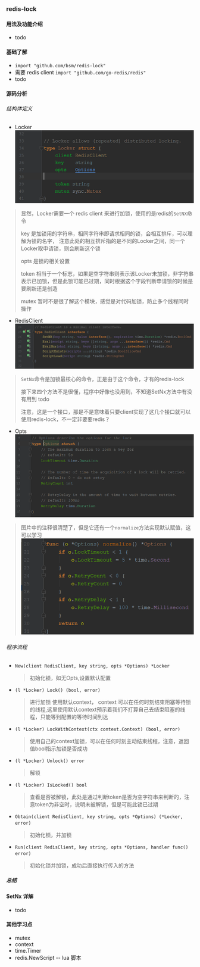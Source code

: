 ### redis-lock

#### 用法及功能介绍
* todo

#### 基础了解
* ```import "github.com/bsm/redis-lock"```
* 需要 redis client ```import "github.com/go-redis/redis"```
* todo

#### 源码分析
###### 结构体定义
- Locker
![Locker](Locker.png)
 > 显然，Locker需要一个 redis client 来进行加锁，使用的是redis的```SetNX```命令
 >
 > key 是加锁用的字符串，相同字符串即请求相同的锁，会相互排斥，可以理解为锁的名字， 注意此处的相互排斥指的是不同的Locker之间，同一个Locker取申请锁，则会刷新这个锁
 >
 > opts 是锁的相关设置
 >
 > token 相当于一个标志，如果是空字符串则表示该Locker未加锁，非字符串表示已加锁，但是此锁可能已过期，同时根据这个字段判断申请锁的时候是要刷新还是创造
 >
 > mutex 暂时不是很了解这个模块，感觉是对代码加锁，防止多个线程同时操作
 >
 
- RedisClient
![RedisClient](RedisClient.png)
 > ```SetNx```命令是加锁最核心的命令，正是由于这个命令，才有的redis-lock
 >
 > 接下来四个方法不是很懂，程序中好像也没用到，不知道SetNx方法中有没有用到 todo 
 >
 > 注意，这是一个接口，那是不是意味着只要client实现了这几个接口就可以使用redis-lock，不一定非要要redis？

- Opts 
![Options](Options.png)
> 图片中的注释很清楚了，但是它还有一个```normalize```方法实现默认赋值，这可以学习
![normalize](normalize.png)

###### 程序流程
*  ```New(client RedisClient, key string, opts *Options) *Locker```
    > 初始化锁，如无Opts,设置默认配置
* ```(l *Locker) Lock() (bool, error)```
    > 进行加锁 使用默认context， context 可以在任何时刻结束阻塞等待锁的线程,这里使用默认context预示着我们不打算自己去结束阻塞的线程，只能等到配置的等待时间到达
* ```(l *Locker) LockWithContext(ctx context.Context) (bool, error)```
    > 使用自己的context加锁，可以在任何时刻主动结束线程，注意，返回值bool指示加锁是否成功
* ```(l *Locker) Unlock() error```
    > 解锁
* ```(l *Locker) IsLocked() bool```
    > 查看是否被解锁，此处是通过判断token是否为空字符串来判断的，注意token为非空时，说明未被解锁，但是可能此锁已过期
* ```Obtain(client RedisClient, key string, opts *Options) (*Locker, error)```
    > 初始化锁，并加锁
* ```Run(client RedisClient, key string, opts *Options, handler func() error)```
    > 初始化锁并加锁，成功后直接执行传入的方法
##### 总结 
#### SetNx 详解
* todo 


#### 其他学习点
* mutex
* context
* time.Timer
* redis.NewScript -- lua 脚本







